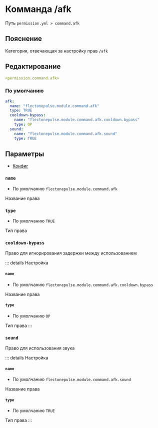 # Комманда /afk
Путь `permission.yml > command.afk`

## Пояснение
Категория, отвечающая за настройку прав `/afk`

## Редактирование
```yaml
<permission.command.afk>
```

### По умолчанию
```yaml
afk:
  name: "flectonepulse.module.command.afk"
  type: TRUE
  cooldown-bypass:
    name: "flectonepulse.module.command.afk.cooldown.bypass"
    type: OP
  sound:
    name: "flectonepulse.module.command.afk.sound"
    type: TRUE
```

## Параметры

- [Конфиг](/ru/command/afk/)

### `name`
- По умолчанию `flectonepulse.module.command.afk`

Название права

### `type`
- По умолчанию `TRUE`

Тип права

### `cooldown-bypass`

Право для игнорирования задержки между использованием

::: details Настройка
#### `name`
- По умолчанию `flectonepulse.module.command.afk.cooldown.bypass`

Название права

#### `type`
- По умолчанию `OP`

Тип права
:::

### `sound`

Право для использования звука

::: details Настройка
#### `name`
- По умолчанию `flectonepulse.module.command.afk.sound`

Название права

#### `type`
- По умолчанию `TRUE`

Тип права
:::

<!--@include: @/ru/parts/permission.md-->

